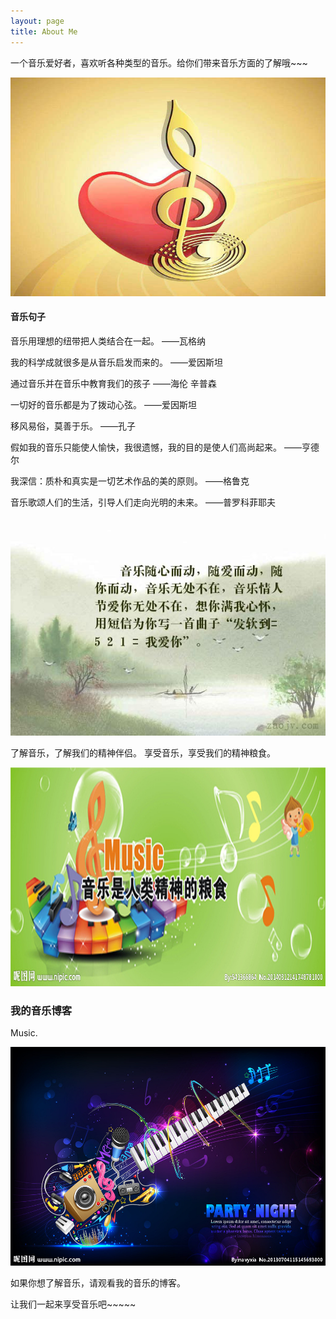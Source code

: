 ```yaml
---
layout: page
title: About Me 
---
```


一个音乐爱好者，喜欢听各种类型的音乐。给你们带来音乐方面的了解哦~~~
<div align="center">
  <img src="/images/18.jpg" height="350" width="1000">
 </div>
 
 
<h4> 音乐句子 </h4>
<p>
音乐用理想的纽带把人类结合在一起。 ——瓦格纳
<p>  
我的科学成就很多是从音乐启发而来的。 ——爱因斯坦
<p>  
通过音乐并在音乐中教育我们的孩子 ——海伦 辛普森
<p>
一切好的音乐都是为了拨动心弦。 ——爱因斯坦
<p>
移风易俗，莫善于乐。 ——孔子
<p>
假如我的音乐只能使人愉快，我很遗憾，我的目的是使人们高尚起来。 ——亨德尔
<p>  
我深信：质朴和真实是一切艺术作品的美的原则。 ——格鲁克
<p>  
音乐歌颂人们的生活，引导人们走向光明的未来。 ——普罗科菲耶夫
  
  <div align="center">
  <img src="/images/16.jpg" height="350" width="1000">
 </div>
<p>
了解音乐，了解我们的精神伴侣。
享受音乐，享受我们的精神粮食。
  <div align="center">
  <img src="/images/19.jpg" height="350" width="1000">
 </div>
<p>

<h3> 我的音乐博客 </h3>  

<p>

Music.
<div align="center">
  <img src="/images/15.jpg" height="350" width="1000">
 </div>

<p>

如果你想了解音乐，请观看我的音乐的博客。

<p>

让我们一起来享受音乐吧~~~~~
<p> 


